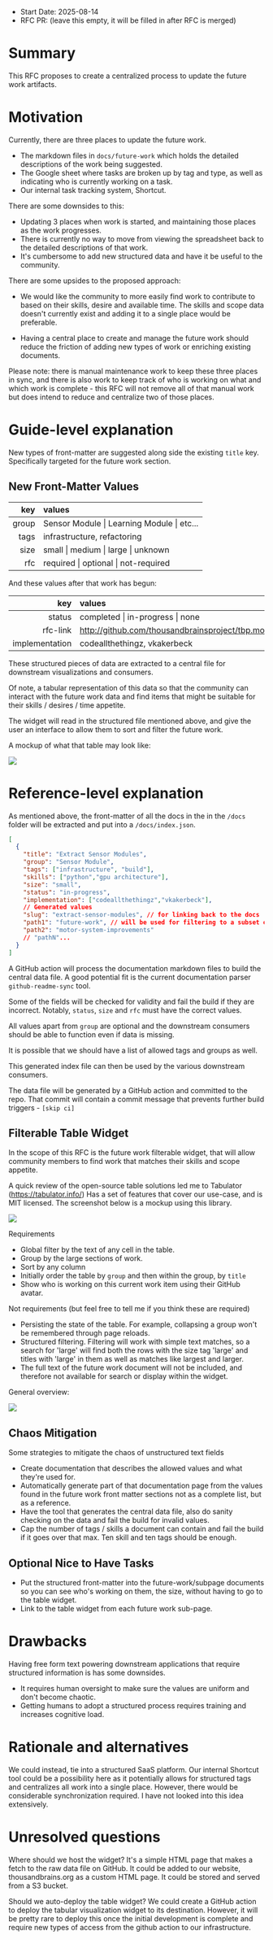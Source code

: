 - Start Date: 2025-08-14
- RFC PR: (leave this empty, it will be filled in after RFC is merged)


# Summary

This RFC proposes to create a centralized process to update the future work artifacts.

# Motivation

Currently, there are three places to update the future work. 
- The markdown files in `docs/future-work` which holds the detailed descriptions of the work being suggested.
- The Google sheet where tasks are broken up by tag and type, as well as indicating who is currently working on a task.
- Our internal task tracking system, Shortcut.

There are some downsides to this:
- Updating 3 places when work is started, and maintaining those places as the work progresses.
- There is currently no way to move from viewing the spreadsheet back to the detailed descriptions of that work.
- It's cumbersome to add new structured data and have it be useful to the community.

There are some upsides to the proposed approach:

- We would like the community to more easily find work to contribute to based on their skills, desire and available time. The skills and scope data doesn't currently exist and adding it to a single place would be preferable.

- Having a central place to create and manage the future work should reduce the friction of adding new types of work or enriching existing documents.

Please note: there is manual maintenance work to keep these three places in sync, and there is also work to keep track of who is working on what and which work is complete - this RFC will not remove all of that manual work but does intend to reduce and centralize two of those places.

# Guide-level explanation

New types of front-matter are suggested along side the existing `title` key.
Specifically targeted for the future work section.

## New Front-Matter Values


|        key|values|
|----------:|:-----|
| group     | Sensor Module &#124; Learning Module &#124; etc...| 
| tags      | infrastructure, refactoring|
| size      | small &#124; medium &#124; large &#124; unknown|
| rfc       | required &#124; optional &#124; not-required|

And these values after that work has begun:

|              key|values|
|----------------:|:-----|
| status          | completed &#124; in-progress &#124; none|
| rfc-link        | http://github.com/thousandbrainsproject/tbp.monty/pull/123|
| implementation  | codeallthethingz, vkakerbeck|


These structured pieces of data are extracted to a central file for downstream visualizations and consumers.

Of note, a tabular representation of this data so that the community can interact with the future work data and find items that might be suitable for their skills / desires / time appetite.

The widget will read in the structured file mentioned above, and give the user an interface to allow them to sort and filter the future work.

A mockup of what that table may look like:

![](0000_future_work/table.png)

# Reference-level explanation

As mentioned above, the front-matter of all the docs in the in the `/docs` folder will be extracted and put into a `/docs/index.json`.

```json
[
  {
    "title": "Extract Sensor Modules",
    "group": "Sensor Module",
    "tags": ["infrastructure", "build"],
    "skills": ["python","gpu architecture"],
    "size": "small",
    "status": "in-progress",
    "implementation": ["codeallthethingz","vkakerbeck"],
    // Generated values
    "slug": "extract-sensor-modules", // for linking back to the docs
    "path1": "future-work", // will be used for filtering to a subset of the docs
    "path2": "motor-system-improvements" 
    // "pathN"...
  }
]
```

A GitHub action will process the documentation markdown files to build the central data file.  A good potential fit is the current documentation parser `github-readme-sync` tool.

Some of the fields will be checked for validity and fail the build if they are incorrect.  Notably, `status`, `size` and `rfc` must have the correct values.

All values apart from `group` are optional and the downstream consumers should be able to function even if data is missing.

It is possible that we should have a list of allowed tags and groups as well.

This generated index file can then be used by the various downstream consumers.

The data file will be generated by a GitHub action and committed to the repo. That commit will contain a commit message that prevents further build triggers - `[skip ci]`

## Filterable Table Widget 

In the scope of this RFC is the future work filterable widget, that will allow community members to find work that matches their skills and scope appetite.

A quick review of the open-source table solutions led me to Tabulator (https://tabulator.info/) Has a set of features that cover our use-case, and is MIT licensed.  The screenshot below is a mockup using this library.


![](0000_future_work/table.png)

Requirements
- Global filter by the text of any cell in the table.
- Group by the large sections of work.
- Sort by any column
- Initially order the table by `group` and then within the group, by `title`
- Show who is working on this current work item using their GitHub avatar.

Not requirements (but feel free to tell me if you think these are required)
- Persisting the state of the table.  For example, collapsing a group won't be remembered through page reloads.
- Structured filtering. Filtering will work with simple text matches, so a search for 'large' will find both the rows with the size tag 'large' and titles with 'large' in them as well as matches like largest and larger.
- The full text of the future work document will not be included, and therefore not available for search or display within the widget.


General overview:

![](0000_future_work/architecture.png)


## Chaos Mitigation

Some strategies to mitigate the chaos of unstructured text fields
- Create documentation that describes the allowed values and what they're used for.
- Automatically generate part of that documentation page from the values found in the future work front matter sections not as a complete list, but as a reference.
- Have the tool that generates the central data file, also do sanity checking on the data and fail the build for invalid values.
- Cap the number of tags / skills a document can contain and fail the build if it goes over that max. Ten skill and ten tags should be enough.

## Optional Nice to Have Tasks

- Put the structured front-matter into the future-work/subpage documents so you can see who's working on them, the size, without having to go to the table widget.
- Link to the table widget from each future work sub-page.

# Drawbacks

Having free form text powering downstream applications that require structured information is has some downsides.
- It requires human oversight to make sure the values are uniform and don't become chaotic.
- Getting humans to adopt a structured process requires training and increases cognitive load.

# Rationale and alternatives

We could instead, tie into a structured SaaS platform.  Our internal Shortcut tool could be a possibility here as it potentially allows for structured tags and centralizes all work into a single place.  However, there would be considerable synchronization required. I have not looked into this idea extensively.

# Unresolved questions

Where should we host the widget?  It's a simple HTML page that makes a fetch to the raw data file on GitHub. It could be added to our website, thousandbrains.org as a custom HTML page. It could be stored and served from a S3 bucket.

Should we auto-deploy the table widget? We could create a GitHub action to deploy the tabular visualization widget to its destination. However, it will be pretty rare to deploy this once the initial development is complete and require new types of access from the github action to our infrastructure.
